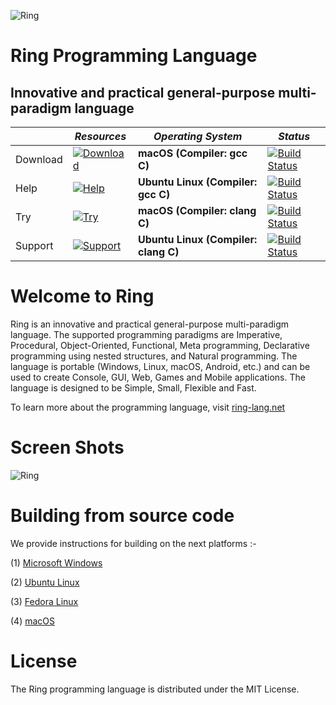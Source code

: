 ![Ring](https://raw.githubusercontent.com/ring-lang/ring/master/marketing/graphics/thering.jpg)

# Ring Programming Language

## Innovative and practical general-purpose multi-paradigm language

| |*Resources*|*Operating System*|*Status*|
|---|---|---|---|             																															 
|Download |[![Download](http://ring-lang.sourceforge.net/binaryrelease.svg)](http://ring-lang.sf.net/download.html)|**macOS (Compiler: gcc C)**      |[![Build Status](https://travis-ci.org/ring-lang/ring.png)](https://travis-ci.org/ring-lang/ring)|   
|Help |[![Help](http://ring-lang.sourceforge.net/documentation.svg)](http://ring-lang.sf.net/doc1.12/index.html)|**Ubuntu Linux (Compiler: gcc C)** |[![Build Status](https://travis-ci.org/ring-lang/ring.png)](https://travis-ci.org/ring-lang/ring)|                  
|Try |[![Try](http://ring-lang.sourceforge.net/interactive%20ring-use%20online-green.svg)](http://ring-lang.sf.net/cgi-bin/ringlang.cgi)|**macOS (Compiler: clang C)**      |[![Build Status](https://travis-ci.org/ring-lang/ring.png)](https://travis-ci.org/ring-lang/ring)|   
|Support |[![Support](http://ring-lang.sourceforge.net/group-ask%20questions-yellowgreen.svg)](https://groups.google.com/forum/#!forum/ring-lang)|**Ubuntu Linux (Compiler: clang C)** |[![Build Status](https://travis-ci.org/ring-lang/ring.png)](https://travis-ci.org/ring-lang/ring)|                  

# Welcome to Ring

Ring is an innovative and practical general-purpose multi-paradigm language.
The supported programming paradigms are Imperative, Procedural, Object-Oriented, Functional,
Meta programming, Declarative programming using nested structures, and Natural programming.
The language is portable (Windows, Linux, macOS, Android, etc.) and can be used to create
Console, GUI, Web, Games and Mobile applications. 
The language is designed to be Simple, Small, Flexible and Fast. 

To learn more about the programming language, visit [ring-lang.net](http://ring-lang.sf.net)

# Screen Shots

![Ring](https://raw.githubusercontent.com/ring-lang/ring/master/marketing/graphics/newringshots.gif)

# Building from source code

We provide instructions for building on the next platforms :-

(1) [Microsoft Windows](README_Windows.md)

(2) [Ubuntu Linux](README_UbuntuLinux.md)

(3) [Fedora Linux](README_FedoraLinux.md)

(4) [macOS](README_macOS.md)

# License 

The  Ring  programming  language  is  distributed  under  the  MIT  License.

